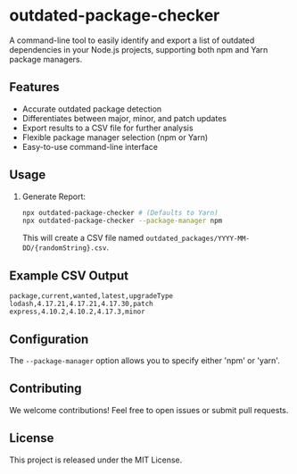 # outdated-package-checker

A command-line tool to easily identify and export a list of outdated dependencies in your Node.js projects, supporting both npm and Yarn package managers.

## Features

-   Accurate outdated package detection
-   Differentiates between major, minor, and patch updates
-   Export results to a CSV file for further analysis
-   Flexible package manager selection (npm or Yarn)
-   Easy-to-use command-line interface

## Usage

1.  Generate Report:

    ```bash
    npx outdated-package-checker # (Defaults to Yarn)
    npx outdated-package-checker --package-manager npm
    ```

    This will create a CSV file named `outdated_packages/YYYY-MM-DD/{randomString}.csv`.

## Example CSV Output

```
package,current,wanted,latest,upgradeType
lodash,4.17.21,4.17.21,4.17.30,patch
express,4.10.2,4.10.2,4.17.3,minor
```

## Configuration

The `--package-manager` option allows you to specify either 'npm' or 'yarn'.

## Contributing

We welcome contributions! Feel free to open issues or submit pull requests.

## License

This project is released under the MIT License.

